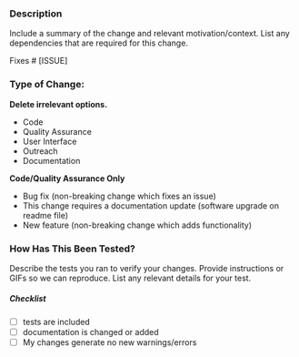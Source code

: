 ### Description
Include a summary of the change and relevant motivation/context. List any dependencies that are required for this change.

Fixes # [ISSUE]

### Type of Change:
**Delete irrelevant options.**

- Code
- Quality Assurance
- User Interface
- Outreach
- Documentation

**Code/Quality Assurance Only**
- Bug fix (non-breaking change which fixes an issue)
- This change requires a documentation update (software upgrade on readme file)
- New feature (non-breaking change which adds functionality)



### How Has This Been Tested?
Describe the tests you ran to verify your changes. Provide instructions or GIFs so we can reproduce. List any relevant details for your test.

##### Checklist
<!-- Remove items that do not apply. For completed items, change [ ] to [x]. -->

- [ ] tests are included
- [ ] documentation is changed or added
- [ ] My changes generate no new warnings/errors
